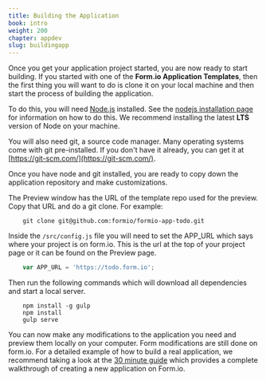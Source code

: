```yaml
---
title: Building the Application
book: intro
weight: 200
chapter: appdev
slug: buildingapp
---
```

Once you get your application project started, you are now ready to start building. If you started with one of the **Form.io Application Templates**, then the first thing you will want to do is clone it on your local machine and then start the process of building the application.

To do this, you will need [Node.js](https://nodejs.org) installed. See the [nodejs installation page](https://nodejs.org/en/) for information on how to do this. We recommend installing the latest **LTS** version of Node on your machine.

You will also need git, a source code manager. Many operating systems come with git pre-installed. If you don't have it already, you can get it at [https://git-scm.com/](https://git-scm.com/).

Once you have node and git installed, you are ready to copy down the application repository and make customizations.

The Preview window has the URL of the template repo used for the preview. Copy that URL and do a git clone. For example:

```shell
    git clone git@github.com:formio/formio-app-todo.git
```

Inside the ```/src/config.js``` file you will need to set the APP_URL which says where your project is on form.io. This is the url at the top of your project page or it can be found on the Preview page.

```javascript
    var APP_URL = 'https://todo.form.io';
```

Then run the following commands which will download all dependencies and start a local server.

```shell
    npm install -g gulp
    npm install
    gulp serve
```

You can now make any modifications to the application you need and preview them locally on your computer. Form modifications are still done on form.io. For a detailed example of how to build a real application, we recommend taking a look at the [30 minute guide](/intro/guide/) which provides a complete walkthrough of creating a new application on Form.io.
